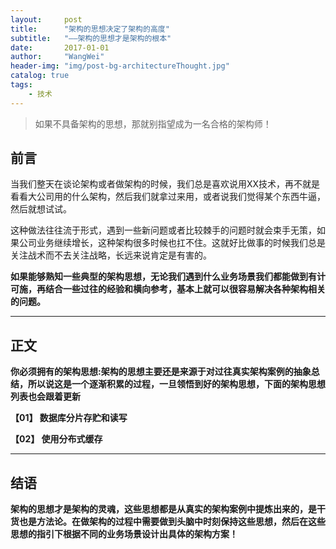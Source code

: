 ```yaml
---
layout:     post
title:      "架构的思想决定了架构的高度"
subtitle:   "——架构的思想才是架构的根本"
date:       2017-01-01
author:     "WangWei"
header-img: "img/post-bg-architectureThought.jpg"
catalog: true
tags:
    - 技术
---
```


> 如果不具备架构的思想，那就别指望成为一名合格的架构师！

## 前言

当我们整天在谈论架构或者做架构的时候，我们总是喜欢说用XX技术，再不就是看看大公司用的什么架构，然后我们就拿过来用，或者说我们觉得某个东西牛逼，然后就想试试。

这种做法往往流于形式，遇到一些新问题或者比较棘手的问题时就会束手无策，如果公司业务继续增长，这种架构很多时候也扛不住。这就好比做事的时候我们总是关注战术而不去关注战略，长远来说肯定是有害的。

**如果能够熟知一些典型的架构思想，无论我们遇到什么业务场景我们都能做到有计可施，再结合一些过往的经验和横向参考，基本上就可以很容易解决各种架构相关的问题。**

---

## 正文

**你必须拥有的架构思想:架构的思想主要还是来源于对过往真实架构案例的抽象总结，所以说这是一个逐渐积累的过程，一旦领悟到好的架构思想，下面的架构思想列表也会跟着更新**

**【01】 数据库分片存贮和读写**

**【02】 使用分布式缓存**

---

## 结语

**架构的思想才是架构的灵魂，这些思想都是从真实的架构案例中提炼出来的，是干货也是方法论。在做架构的过程中需要做到头脑中时刻保持这些思想，然后在这些思想的指引下根据不同的业务场景设计出具体的架构方案！**
